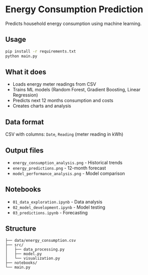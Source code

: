 # Energy Consumption Prediction

Predicts household energy consumption using machine learning.

## Usage

```bash
pip install -r requirements.txt
python main.py
```

## What it does

- Loads energy meter readings from CSV
- Trains ML models (Random Forest, Gradient Boosting, Linear Regression)
- Predicts next 12 months consumption and costs
- Creates charts and analysis

## Data format

CSV with columns: `Date`, `Reading` (meter reading in kWh)

## Output files

- `energy_consumption_analysis.png` - Historical trends
- `energy_predictions.png` - 12-month forecast
- `model_performance_analysis.png` - Model comparison

## Notebooks

- `01_data_exploration.ipynb` - Data analysis
- `02_model_development.ipynb` - Model testing
- `03_predictions.ipynb` - Forecasting

## Structure

```text
├── data/energy_consumption.csv
├── src/
│   ├── data_processing.py
│   ├── model.py
│   └── visualization.py
├── notebooks/
└── main.py
```
